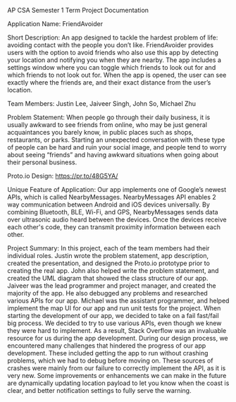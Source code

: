AP CSA Semester 1 Term Project Documentation

Application Name: 
FriendAvoider

Short Description:
An app designed to tackle the hardest problem of life: avoiding contact with the people you don’t like. FriendAvoider provides users with the option to avoid friends who also use this app by detecting your location and notifying you when they are nearby. The app includes a settings window where you can toggle which friends to look out for and which friends to not look out for. When the app is opened, the user can see exactly where the friends are, and their exact distance from the user’s location. 

Team Members:
Justin Lee, Jaiveer Singh, John So, Michael Zhu

Problem Statement:
When people go through their daily business, it is usually awkward to see friends from online, who may be just general acquaintances you barely know, in public places such as shops, restaurants, or parks. Starting an unexpected conversation with these type of people can be hard and ruin your social image, and people tend to worry about seeing “friends” and having awkward situations when going about their personal business.

Proto.io Design:
https://pr.to/48G5YA/


Unique Feature of Application:
Our app implements one of Google’s newest APIs, which is called NearbyMessages. NearbyMessages API enables 2 way communication between Android and iOS devices universally. By combining Bluetooth, BLE, Wi-Fi, and GPS, NearbyMessages sends data over ultrasonic audio heard between the devices. Once the devices receive each other's code, they can transmit proximity information between each other.



Project Summary:
In this project, each of the team members had their individual roles. Justin wrote the problem statement, app description, created the presentation, and designed the Proto.io prototype prior to creating the real app. John also helped write the problem statement, and created the UML diagram that showed the class structure of our app. Jaiveer was the lead programmer and project manager, and created the majority of the app. He also debugged any problems and researched various APIs for our app. Michael was the assistant programmer, and helped implement the map UI for our app and run unit tests for the project. 
When starting the development of our app, we decided to take on a fail fast/fail big process. We decided to try to use various APIs, even though we knew they were hard to implement. As a result, Stack Overflow was an invaluable resource for us during the app development. 
During our design process, we encountered many challenges that hindered the progress of our app development. These included getting the app to run without crashing problems, which we had to debug before moving on. These sources of crashes were mainly from our failure to correctly implement the API, as it is very new. 
Some improvements or enhancements we can make in the future are dynamically updating location payload to let you know when the coast is clear, and better notification settings to fully serve the warning.
